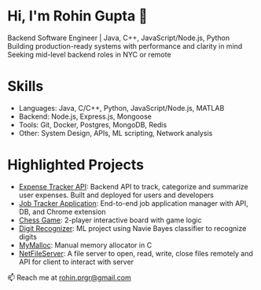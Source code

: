# Hi, I'm Rohin Gupta 👋
Backend Software Engineer | Java, C++, JavaScript/Node.js, Python  
Building production-ready systems with performance and clarity in mind  
Seeking mid-level backend roles in NYC or remote

# Skills
- Languages: Java, C/C++, Python, JavaScript/Node.js, MATLAB
- Backend: Node.js, Express.js, Mongoose
- Tools: Git, Docker, Postgres, MongoDB, Redis
- Other: System Design, APIs, ML scripting, Network analysis

# Highlighted Projects
- [Expense Tracker API](https://github.com/Rohin97/expense-tracker-api): Backend API to track, categorize and summarize user expenses. Built and deployed for users and developers
- [Job Tracker Application](https://github.com/Rohin97/job-seat): End-to-end job application manager with API, DB, and Chrome extension
- [Chess Game](https://github.com/Rohin97/chess): 2-player interactive board with game logic
- [Digit Recognizer](https://github.com/Rohin97/digit-recognition): ML project using Navie Bayes classifier to recognize digits
- [MyMalloc](https://github.com/Rohin97/my-malloc): Manual memory allocator in C
- [NetFileServer](https://github.com/Rohin97/net-file-server): A file server to open, read, write, close files remotely and API for client to interact with server

📫 Reach me at rohin.prgr@gmail.com
